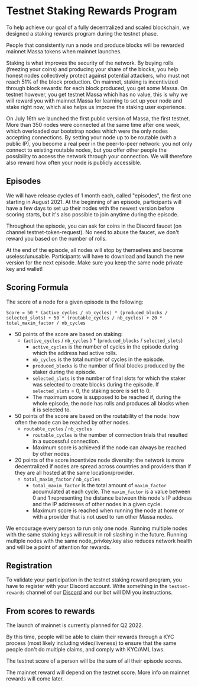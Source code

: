 # Testnet Staking Rewards Program

To help achieve our goal of a fully decentralized and scaled blockchain,
we designed a staking rewards program during the testnet phase.

People that consistently run a node and produce blocks will be rewarded
mainnet Massa tokens when mainnet launches.

Staking is what improves the security of the network. By buying rolls
(freezing your coins) and producing your share of the blocks, you help
honest nodes collectively protect against potential attackers, who must
not reach 51% of the block production. On mainnet, staking is
incentivized through block rewards: for each block produced, you get
some Massa. On testnet however, you get testnet Massa which has no
value, this is why we will reward you with mainnet Massa for learning to
set up your node and stake right now, which also helps us improve the
staking user experience.

On July 16th we launched the first public version of Massa, the first
testnet. More than 350 nodes were connected at the same time after one
week, which overloaded our bootstrap nodes which were the only nodes
accepting connections. By setting your node up to be routable (with a
public IP), you become a real peer in the peer-to-peer network: you not
only connect to existing routable nodes, but you offer other people the
possibility to access the network through your connection. We will
therefore also reward how often your node is publicly accessible.

## Episodes

We will have release cycles of 1 month each, called "episodes", the
first one starting in August 2021. At the beginning of an episode,
participants will have a few days to set up their nodes with the newest
version before scoring starts, but it's also possible to join anytime
during the episode.

Throughout the episode, you can ask for coins in the Discord faucet (on
channel testnet-token-request). No need to abuse the faucet, we don't
reward you based on the number of rolls.

At the end of the episode, all nodes will stop by themselves and become
useless/unusable. Participants will have to download and launch the new
version for the next episode. Make sure you keep the same node private
key and wallet!

## Scoring Formula

The score of a node for a given episode is the following:

    Score = 50 * (active_cycles / nb_cycles) * (produced_blocks / selected_slots) + 50 * (routable_cycles / nb_cycles) + 20 * total_maxim_factor / nb_cycles

-   50 points of the score are based on staking:
    -   (`active_cycles` / `nb_cycles` ) \* (`produced_blocks` /
        `selected_slots`)
        -   `active_cycles` is the number of cycles in the episode
            during which the address had active rolls.
        -   `nb_cycles` is the total number of cycles in the episode.
        -   `produced_blocks` is the number of final blocks produced by
            the staker during the episode.
        -   `selected_slots` is the number of final slots for which the
            staker was selected to create blocks during the episode. If
            `selected_slots` = 0, the staking score is set to 0.
        -   The maximum score is supposed to be reached if, during the
            whole episode, the node has rolls and produces all blocks
            when it is selected to.
-   50 points of the score are based on the routability of the node: how
    often the node can be reached by other nodes.
    -   `routable_cycles` / `nb_cycles`
        -   `routable_cycles` is the number of connection trials that
            resulted in a successful connection.
        -   Maximum score is achieved if the node can always be reached
            by other nodes.
-   20 points of the score incentivize node diversity: the network is
    more decentralized if nodes are spread across countries and
    providers than if they are all hosted at the same location/provider.
    -   `total_maxim_factor` / `nb_cycles`
        -   `total_maxim_factor` is the total amount of `maxim_factor`
            accumulated at each cycle. The `maxim_factor` is a value
            between 0 and 1 representing the distance between this
            node's IP address and the IP addresses of other nodes in a
            given cycle.
        -   Maximum score is reached when running the node at home or
            with a provider that is not used to run other Massa nodes.

We encourage every person to run only one node. Running multiple nodes
with the same staking keys will result in roll slashing in the future.
Running multiple nodes with the same node_privkey.key also reduces
network health and will be a point of attention for rewards.

## Registration

To validate your participation in the testnet staking reward program,
you have to register with your Discord account. Write something in the
`testnet-rewards` channel of our
[Discord](https://discord.com/invite/TnsJQzXkRN) and our bot will DM you
instructions.

## From scores to rewards

The launch of mainnet is currently planned for Q2 2022.

By this time, people will be able to claim their rewards through a KYC
process (most likely including video/liveness) to ensure that the same
people don't do multiple claims, and comply with KYC/AML laws.

The testnet score of a person will be the sum of all their episode
scores.

The mainnet reward will depend on the testnet score. More info on
mainnet rewards will come later.
